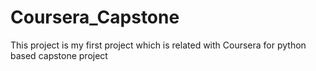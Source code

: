 # Coursera_Capstone
This project is my first project which is related with Coursera for python based capstone project
